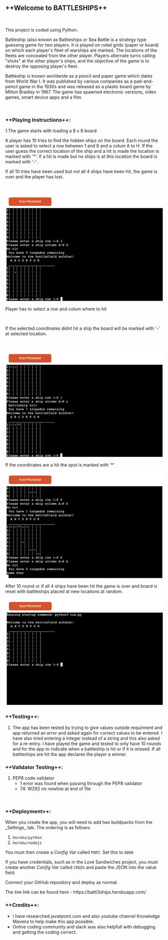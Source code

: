 <br>

## ++Welcome to BATTLESHIPS++

<br>

<p>This project is coded using Python.
<p>Battleship (also known as Battleships or Sea Battle is a strategy type guessing game for two players. It is played on ruled grids (paper or board) on which each player's fleet of warships are marked. The locations of the fleets are concealed from the other player. Players alternate turns calling "shots" at the other player's ships, and the objective of the game is to destroy the opposing player's fleet.

Battleship is known worldwide as a pencil and paper game which dates from World War I. It was published by various companies as a pad-and-pencil game in the 1930s and was released as a plastic board game by Milton Bradley in 1967. The game has spawned electronic versions, video games, smart device apps and a film.<p>
<br>

### ++Playing Instructions++:  
<p>1.The game starts with loading a 8 x 8 board</p>
<p>A player has 10 tries to find the hidden ships on the board. Each round the user is asked to select a row between 1 and 8 and a colum A to H. If the user guess the correct location of the ship and a hit is made the location is marked with '*'. If a hit is made but no ships is at this location the board is marked with '-'.

If all 10 tries have been used but not all 4 ships have been hit, the game is over and the player has lost.</p>
<br>

 ![web](./assets/images/1.jpg)
 
 <p>Player has to select a row and colum where to hit</p>
 <br> 
 <p>If the selected coordinates didnt hit a ship the board will be marked with '-' at selected location.</p>
 <br>

 ![web](./assets/images/3.jpg)
 
 <p>If the coordicates are a hit the spot is marked with '*'
 <br>
 
 ![web](./assets/images/4.jpg)
  
<p>After 10 round or if all 4 ships have been hit the game is over and board is reset with battleships placed at new locations at random.
  <br>
 
 ![web](./assets/images/5.jpg) 
 
### ++Testing++:

1. The app has been tested by trying to give values outside requirment and app returned an error and asked again for correct values to be entered. I have also tried entering a integer instead of a string and this also asked for a re-entry. I have played the game and tested to only have 10 rounds and for the app to indicate when a battleship is hit or if it is missed. If all battleships are hit the app declares the player a winner.

### ++Validator Testing++:

1. PEP8 code validator
    - 1 error was found when passing through the PEP8 validator
    - 74: W292 no newline at end of file
<br>

### ++Deployment++:

<p>When you create the app, you will need to add two buildpacks from the _Settings_ tab. The ordering is as follows:

1. `heroku/python`
2. `heroku/nodejs`

You must then create a _Config Var_ called `PORT`. Set this to `8000`

If you have credentials, such as in the Love Sandwiches project, you must create another _Config Var_ called `CREDS` and paste the JSON into the value field.

Connect your GitHub repository and deploy as normal.

<p>The live link can be found here - https://battl3ships.herokuapp.com/</p>

### ++Credits++:
* I have researched javatpoint.com and also youtube channel Knowledge Mavens to help make this app possible.
* Online coding community and slack was also helpfull with debugging and getting the coding correct.